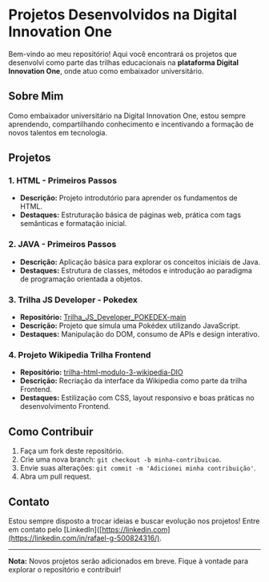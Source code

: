 # Projetos Desenvolvidos na Digital Innovation One

Bem-vindo ao meu repositório! Aqui você encontrará os projetos que desenvolvi como parte das trilhas educacionais na **plataforma Digital Innovation One**, onde atuo como embaixador universitário.

## Sobre Mim
Como embaixador universitário na Digital Innovation One, estou sempre aprendendo, compartilhando conhecimento e incentivando a formação de novos talentos em tecnologia.

## Projetos

### 1. **HTML - Primeiros Passos**
- **Descrição:** Projeto introdutório para aprender os fundamentos de HTML.
- **Destaques:** Estruturação básica de páginas web, prática com tags semânticas e formatação inicial.

### 2. **JAVA - Primeiros Passos**
- **Descrição:** Aplicação básica para explorar os conceitos iniciais de Java.
- **Destaques:** Estrutura de classes, métodos e introdução ao paradigma de programação orientada a objetos.

### 3. **Trilha JS Developer - Pokedex**
- **Repositório:** [Trilha_JS_Developer_POKEDEX-main](#)
- **Descrição:** Projeto que simula uma Pokédex utilizando JavaScript.
- **Destaques:** Manipulação do DOM, consumo de APIs e design interativo.

### 4. **Projeto Wikipedia Trilha Frontend**
- **Repositório:** [trilha-html-modulo-3-wikipedia-DIO](#)
- **Descrição:** Recriação da interface da Wikipedia como parte da trilha Frontend.
- **Destaques:** Estilização com CSS, layout responsivo e boas práticas no desenvolvimento Frontend.

## Como Contribuir
1. Faça um fork deste repositório.  
2. Crie uma nova branch: `git checkout -b minha-contribuicao`.  
3. Envie suas alterações: `git commit -m 'Adicionei minha contribuição'`.  
4. Abra um pull request.  

## Contato
Estou sempre disposto a trocar ideias e buscar evolução nos projetos! Entre em contato pelo [LinkedIn]([https://linkedin.com](https://linkedin.com/in/rafael-g-500824316/).

---

**Nota:** Novos projetos serão adicionados em breve. Fique à vontade para explorar o repositório e contribuir!
